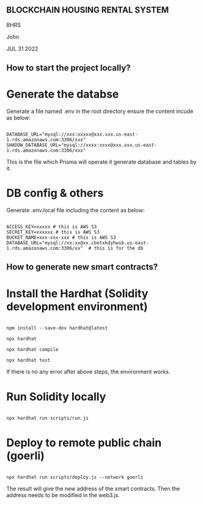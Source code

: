 BLOCKCHAIN HOUSING RENTAL SYSTEM
--------------------------------

BHRS

John

JUL 31 2022


How to start the project locally?
---------------------------------

Generate the databse
====================

Generate a file named .env in the root directory ensure the content incude as below:

```shell

DATABASE_URL="mysql://xxx:xxxxx@xxx.xxx.us-east-1.rds.amazonaws.com:3306/xxx"
SHADOW_DATABASE_URL="mysql://xxxx:xxxx@xxx.xxx.us-east-1.rds.amazonaws.com:3306/xxx"

```

This is the file which Prisma will operate it generate database and tables by it.

DB config & others
==================

Generate .env.local file including the content as below:

```shell

ACCESS_KEY=xxxxx # this is AWS S3
SECRET_KEY=xxxxxx # this is AWS S3
BUCKET_NAME=xxx-xxx-xxx # this is AWS S3
DATABASE_URL="mysql://xx:xx@xx.cbetxkdyhwsb.us-east-1.rds.amazonaws.com:3306/xx"  # this is for the db 

```

How to generate new smart contracts?
-------------------------------------

Install the Hardhat (Solidity development environment)
===

```shell

npm install --save-dev hardhat@latest

npx hardhat

npx hardhat compile

npx hardhat test

```

If there is no any error after above steps, the environment works.

Run Solidity locally
====================

```shell

npx hardhat run scripts/run.js

```


Deploy to remote public chain (goerli)
======================================

```shell

npx hardhat run scripts/deploy.js --network goerli

```

The result will give the new address of the smart contracts. Then the address needs to be modified in the web3.js.